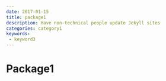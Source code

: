 ```yaml
---
date: 2017-01-15
title: package1
description: Have non-technical people update Jekyll sites
categories: category1
keywords:
 - keyword3
---
```


# Package1